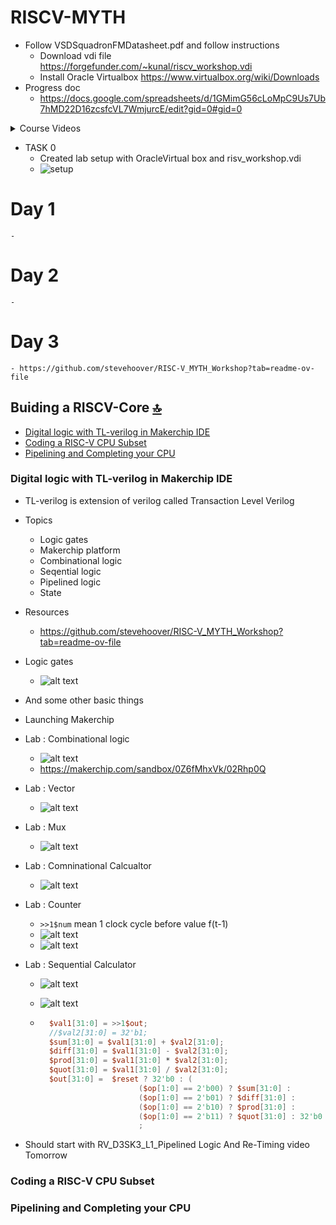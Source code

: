 # RISCV-MYTH


- Follow VSDSquadronFMDatasheet.pdf and follow instructions
    - Download vdi file https://forgefunder.com/~kunal/riscv_workshop.vdi
    - Install Oracle Virtualbox https://www.virtualbox.org/wiki/Downloads
- Progress doc 
    - https://docs.google.com/spreadsheets/d/1GMimG56cLoMpC9Us7Ub7hMD22D16zcsfcVL7WmjurcE/edit?gid=0#gid=0

<details close>
<summary>Course Videos</summary>
    <br>
    <span>https://github.com/pkalyankumar1010/RISCV-MYTH-Course-Videos</span>
</details>

- TASK 0 
    - Created lab setup with OracleVirtual box and risv_workshop.vdi
    - ![setup](./images/myth_worskop_setup.jpg)
# **Day 1**
    - 
# **Day 2**
    - 
# **Day 3**
    - https://github.com/stevehoover/RISC-V_MYTH_Workshop?tab=readme-ov-file

## Buiding a RISCV-Core [🔝](#riscv-myth)
- [Digital logic with TL-verilog in Makerchip IDE](#digital-logic-with-tl-verilog-in-makerchip-ide)
- [Coding a RISC-V CPU Subset](#coding-a-risc-v-cpu-subset)
- [Pipelining and Completing your CPU](#pipelining-and-completing-your-cpu)

### Digital logic with TL-verilog in Makerchip IDE
- TL-verilog is extension of verilog called Transaction Level Verilog
- Topics
    - Logic gates
    - Makerchip platform
    - Combinational logic
    - Seqential logic
    - Pipelined logic
    - State
- Resources
    - https://github.com/stevehoover/RISC-V_MYTH_Workshop?tab=readme-ov-file

- Logic gates
    - ![alt text](./images/myth_worskop_logic_gates.jpg)
- And some other basic things
- Launching Makerchip 
- Lab : Combinational logic
    - ![alt text](./images/combinational_logic.png)
    - https://makerchip.com/sandbox/0Z6fMhxVk/02Rhp0Q
- Lab : Vector
    - ![alt text](./images/vectors.png)
- Lab : Mux
    - ![alt text](./images/mux.png)
- Lab : Comninational Calcualtor
    - ![alt text](./images/combinational_calculator.png)
- Lab : Counter
    - `>>1$num` mean 1 clock cycle before value f(t-1)
    - ![alt text](./images/counter_problem.png)
    - ![alt text](./images/counter.png)
- Lab : Sequential Calculator
    - ![alt text](./images/seq_calc_prob.png)
    - ![alt text](./images/seq_calc.png)

    - ```v
        $val1[31:0] = >>1$out;
        //$val2[31:0] = 32'b1;
        $sum[31:0] = $val1[31:0] + $val2[31:0];
        $diff[31:0] = $val1[31:0] - $val2[31:0];
        $prod[31:0] = $val1[31:0] * $val2[31:0];
        $quot[31:0] = $val1[31:0] / $val2[31:0];
        $out[31:0] =  $reset ? 32'b0 : (
                            ($op[1:0] == 2'b00) ? $sum[31:0] :
                            ($op[1:0] == 2'b01) ? $diff[31:0] :
                            ($op[1:0] == 2'b10) ? $prod[31:0] :
                            ($op[1:0] == 2'b11) ? $quot[31:0] : 32'b0 )
                            ;
        ```
- Should start with RV_D3SK3_L1_Pipelined Logic And Re-Timing video Tomorrow
### Coding a RISC-V CPU Subset

### Pipelining and Completing your CPU
